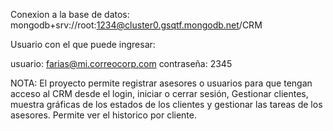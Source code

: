Conexion a la base de datos: 
mongodb+srv://root:1234@cluster0.gsqtf.mongodb.net/CRM

Usuario con el que puede ingresar: 

usuario: farias@mi.correocorp.com
contraseña: 2345

NOTA: El proyecto permite registrar asesores o usuarios para que tengan acceso al CRM desde el login, iniciar o cerrar sesión, Gestionar clientes, muestra gráficas de los estados de los clientes y gestionar las tareas de los asesores. Permite ver el historico por cliente.

